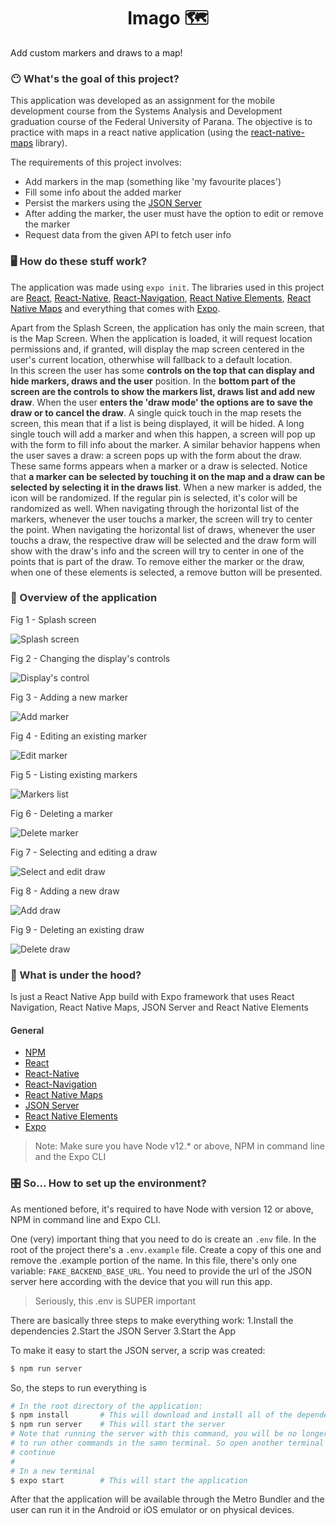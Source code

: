 <h1 align="center">
  Imago  🗺
</h1>

Add custom markers and draws to a map!

<div style="color:#333333">

### 😶 What's the goal of this project?

This application was developed as an assignment for the mobile development course from the Systems Analysis and Development graduation course of the Federal University of Parana. The objective is to practice with maps in a react native application (using the [react-native-maps](https://github.com/react-native-maps/react-native-maps) library).   

The requirements of this project involves:
- Add markers in the map (something like 'my favourite places')  
- Fill some info about the added marker
- Persist the markers using the [JSON Server](https://github.com/typicode/json-server)  
- After adding the marker, the user must have the option to edit or remove the marker  
- Request data from the given API to fetch user info   

### 🖥 How do these stuff work?

The application was made using ```expo init```. The libraries used in this project are [React](https://pt-br.reactjs.org/), [React-Native](https://reactnative.dev/), [React-Navigation](https://reactnavigation.org/), [React Native Elements](https://reactnativeelements.com/), [React Native Maps](https://github.com/react-native-maps/react-native-maps) and everything that comes with [Expo](https://expo.io/).   

Apart from the Splash Screen, the application has only the main screen, that is the Map Screen. When the application is loaded, it will request location permissions and, if granted, will display the map screen centered in the user's current location, otherwhise will fallback to a default location.   
In this screen the user has some **controls on the top that can display and hide markers, draws and the user** position. In the **bottom part of the screen are the controls to show the markers list, draws list and add new draw**. When the user **enters the 'draw mode' the options are to save the draw or to cancel the draw**.
A single quick touch in the map resets the screen, this mean that if a list is being displayed, it will be hided. A long single touch will add a marker and when this happen, a screen will pop up with the form to fill info about the marker. A similar behavior happens when the user saves a draw: a screen pops up with the form about the draw.
These same forms appears when a marker or a draw is selected. Notice that **a marker can be selected by touching it on the map and a draw can be selected by selecting it in the draws list**. When a new marker is added, the icon will be randomized. If the regular pin is selected, it's color will be randomized as well.
When navigating through the horizontal list of the markers, whenever the user touchs a marker, the screen will try to center the point. When navigating the horizontal list of draws, whenever the user touchs a draw, the respective draw will be selected and the draw form will show with the draw's info and the screen will try to center in one of the points that is part of the draw.
To remove either the marker or the draw, when one of these elements is selected, a remove button will be presented.

### 🔭 Overview of the application

Fig 1 - Splash screen

![Splash screen](./images/01-splash-screen.gif)

Fig 2 - Changing the display's controls

![Display's control](./images/02-display-control.gif)

Fig 3 - Adding a new marker

![Add marker](./images/03-add-marker.gif)

Fig 4 - Editing an existing marker

![Edit marker](./images/04-edit-marker.gif)

Fig 5 - Listing existing markers

![Markers list](./images/05-marker-list.gif)

Fig 6 - Deleting a marker

![Delete marker](./images/06-delete-marker.gif)   

Fig 7 - Selecting and editing a draw

![Select and edit draw](./images/07-select-edit-draw.gif)

Fig 8 - Adding a new draw

![Add draw](./images/08-add-draw.gif)

Fig 9 - Deleting an existing draw

![Delete draw](./images/09-delete-draw.gif)

### 🚜 What is under the hood?

Is just a React Native App build with Expo framework that uses React Navigation, React Native Maps, JSON Server and React Native Elements
#### General
- [NPM](https://www.npmjs.com/)
- [React](https://pt-br.reactjs.org/)
- [React-Native](https://reactnative.dev/)
- [React-Navigation](https://reactnavigation.org/)
- [React Native Maps](https://github.com/react-native-maps/react-native-maps)
- [JSON Server](https://github.com/typicode/json-server) 
- [React Native Elements](https://reactnativeelements.com/)
- [Expo](https://expo.io/)

> Note: Make sure you have Node v12.* or above, NPM in command line and the Expo CLI

### 🎛 So... How to set up the environment?

As mentioned before, it's required to have Node with version 12 or above, NPM in command line and Expo CLI.

One (very) important thing that you need to do is create an ```.env``` file. In the root of the project there's a ```.env.example``` file. Create a copy of this one and remove the .example portion of the name. In this file, there's only one variable: ```FAKE_BACKEND_BASE_URL```. You need to provide the url of the JSON server here according with the device that you will run this app.

> Seriously, this .env is SUPER important

There are basically three steps to make everything work:
1.Install the dependencies
2.Start the JSON Server
3.Start the App

To make it easy to start the JSON server, a scrip was created:
```bash
$ npm run server
```

So, the steps to run everything is

```bash
# In the root directory of the application:
$ npm install       # This will download and install all of the dependencies
$ npm run server    # This will start the server
# Note that running the server with this command, you will be no longer able
# to run other commands in the samn terminal. So open another terminal to
# continue
#
# In a new terminal
$ expo start        # This will start the application
```

After that the application will be available through the Metro Bundler and the user can run it in the Android or iOS emulator or on physical devices.

</div>